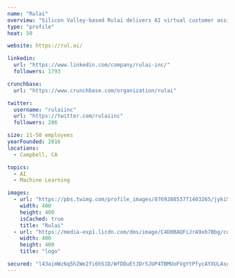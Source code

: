 ```yaml
---
name: "Rulai"
overview: "Silicon Valley-based Rulai delivers AI virtual customer assistance that reduces sales and support costs, increases sales conversion rates and improves customer experience with quick, always-available, chat-and SMS-based, human-like conversational engagement.  These smart agents, driven by Rulai Natural Language Understanding (NLU) and Deep Learning  technologies, enable brands to handle their growing customer interaction volume faster and more efficiently by answering customer questions,completing tasks and learning from live agent:customer interaction.  Rulai Virtual Assistance complements live support with seamless escalation to human agents when desired or required for more complex issue resolution. Rulai solutions are developed and supported by a team of award-winning computer scientists and engineers widely considered to be among the world’s leading experts in the field of Machine Learning. For more information please contact www.rul.ai."
type: "profile"
heat: 50

website: https://rul.ai/

linkedin:
  url: "https://www.linkedin.com/company/rulai-inc/"
  followers: 1793

crunchbase:
  url: "https://www.crunchbase.com/organization/rulai"

twitter:
  username: "rulaiinc"
  url: "https://twitter.com/rulaiinc"
  followers: 206

size: 11-50 employees
yearFounded: 2016
locations:
  - Campbell, CA

topics:
  - AI
  - Machine Learning

images:
  - url: "https://pbs.twimg.com/profile_images/876928853771403265/jykiSP8O_400x400.jpg"
    width: 400
    height: 400
    isCached: true
    title: "Rulai"
  - url: "https://media-exp1.licdn.com/dms/image/C4D0BAQFiJrA9xb7Bbg/company-logo_200_200/0?e=1594857600&v=beta&t=VcxOJqNMbtsSQKE2M9nKikownqE67bDXh0xuoh9TUs0"
    width: 400
    height: 400
    title: "logo"

secured: "l43aimWz6q5h2We2fi6hS1D/WfDDuEtJDr5JUP4TBMUoFVgYtPfycAYXULAsgbkyUQhJx1/rmOW/JxGJnPLqSqW9OHnwm5jc2WHPW3sNlBlXEmaMrSAkH1s2bB2oP+eiHtZYEMuh0srr3/yQwekUhMPlgMHDBsLs5NOZ1kK+sx2kmYwlccN/wUFy+DTtd+vM86le5YTaj3pvxLWhzlOVg/gIq19bLJ4nqAZ9HSwuOGXb83tjuOMRkoQYgvuJU+1pDAeyIqg4EOpAjtRmUYCxb1+WYOxcxBS4UOMsfRhrkhxCattUQHR663EAsX97b1WVG/xdpCQJe9UuNYRKwTumvPuXAzd18sK3UUK1KAUj6eWCvJeF53CRJ/kJTWAAkc6puElAtooCcdlKwHBgDTVpGw==;BOXmYSrTjVbuNVLW67dUdA=="
---
```


